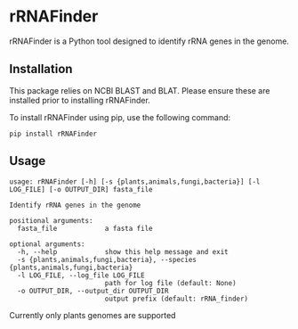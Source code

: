 # rRNAFinder
rRNAFinder is a Python tool designed to identify rRNA genes in the genome.

## Installation
This package relies on NCBI BLAST and BLAT. Please ensure these are installed prior to installing rRNAFinder.

To install rRNAFinder using pip, use the following command:
```
pip install rRNAFinder
```

## Usage
```
usage: rRNAFinder [-h] [-s {plants,animals,fungi,bacteria}] [-l LOG_FILE] [-o OUTPUT_DIR] fasta_file

Identify rRNA genes in the genome

positional arguments:
  fasta_file            a fasta file

optional arguments:
  -h, --help            show this help message and exit
  -s {plants,animals,fungi,bacteria}, --species {plants,animals,fungi,bacteria}
  -l LOG_FILE, --log_file LOG_FILE
                        path for log file (default: None)
  -o OUTPUT_DIR, --output_dir OUTPUT_DIR
                        output prefix (default: rRNA_finder)
```

Currently only plants genomes are supported